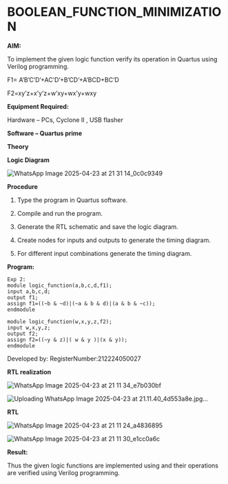 # BOOLEAN_FUNCTION_MINIMIZATION

**AIM:**

To implement the given logic function verify its operation in Quartus using Verilog programming.

F1= A’B’C’D’+AC’D’+B’CD’+A’BCD+BC’D 

F2=xy’z+x’y’z+w’xy+wx’y+wxy

**Equipment Required:**

Hardware – PCs, Cyclone II , USB flasher

**Software – Quartus prime**

**Theory**

**Logic Diagram**


![WhatsApp Image 2025-04-23 at 21 31 14_0c0c9349](https://github.com/user-attachments/assets/a57f97fc-67bb-44ca-ba4c-9785e01ebd90)

**Procedure**

1.	Type the program in Quartus software.

2.	Compile and run the program.

3.	Generate the RTL schematic and save the logic diagram.

4.	Create nodes for inputs and outputs to generate the timing diagram.

5.	For different input combinations generate the timing diagram.


**Program:**

```
Exp 2:
module logic_function(a,b,c,d,f1);
input a,b,c,d;
output f1;
assign f1=((~b & ~d)|(~a & b & d)|(a & b & ~c));
endmodule

module logic_function(w,x,y,z,f2);
input w,x,y,z;
output f2;
assign f2=((~y & z)|( w & y )|(x & y));
endmodule	
```

Developed by: RegisterNumber:212224050027


**RTL realization**

![WhatsApp Image 2025-04-23 at 21 11 34_e7b030bf](https://github.com/user-attachments/assets/47f2fed7-5e18-4309-b80a-6010ecf76fda)


![Uploading WhatsApp Image 2025-04-23 at 21.11.40_4d553a8e.jpg…]()


**RTL**

![WhatsApp Image 2025-04-23 at 21 11 24_a4836895](https://github.com/user-attachments/assets/f1b77a27-e344-4f78-8445-2880bbc06506)

![WhatsApp Image 2025-04-23 at 21 11 30_e1cc0a6c](https://github.com/user-attachments/assets/1ff10260-4c0f-4f32-aa47-a5a030d8280d)



**Result:**

Thus the given logic functions are implemented using and their operations are verified using Verilog programming.

